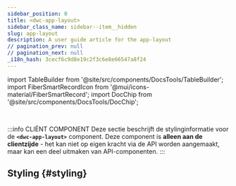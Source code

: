 ```yaml
---
sidebar_position: 0
title: <dwc-app-layout>
sidebar_class_name: sidebar--item__hidden
slug: app-layout
description: A user guide article for the app-layout
// pagination_prev: null
// pagination_next: null
_i18n_hash: 3cecf6c9d8e19c2f3c6e8e66547a8f24
---
```

import TableBuilder from '@site/src/components/DocsTools/TableBuilder';
import FiberSmartRecordIcon from '@mui/icons-material/FiberSmartRecord';
import DocChip from '@site/src/components/DocsTools/DocChip';

<DocChip chip='shadow' />

<br />

:::info CLIËNT COMPONENT
Deze sectie beschrijft de stylinginformatie voor de **`<dwc-app-layout>`** component. Deze component is **alleen aan de clientzijde** - het kan niet op eigen kracht via de API worden aangemaakt, maar kan een deel uitmaken van API-componenten.
:::

## Styling {#styling}

<TableBuilder name="dwc-app-layout" clientComponent />
